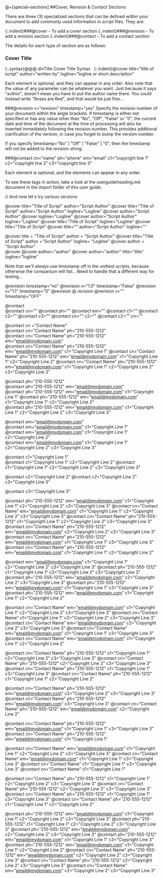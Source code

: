 @+[special+sections]
##Cover, Revision & Contact Sections

There are three (3) specialized sections that can be defined within your document to add commonly used information in script files. They are:

{:.indent}###@cover - To add a cover section
{:.indent}###@revision - To add a revision section
{:.indent}###@contact - To add a contact section

The details for each type of section are as follows:

### Cover Title

{:.syntax}@@@ divTitle Cover Title Syntax
    &nbsp;
    {:.indent}@cover title="title of script" author="written by" logline="logline or short description"

Each element is optional, and they can appear in any order. Also note that the value of any parameter can be whatever you want. Just because it says "author", doesn't mean you have to put the author name there. You could instead write "Roses are Red", and that would be just fine...

###@revision v="revision" timestamp="yes"
Specify the revision number of your document within the angle brackets. If timestamp is either not specified or has any value other than "No", "Off", "False" or "0", the current date and time of the document at the time of processing will also be inserted immediately following the revision number. This provides additional clarification of the version, in case you forget to bump the version number.

If you specify timestamp="No" | "Off" | "False" | "0", then the timestamp will not be added to the revision string.

###@contact cn="name" ph="phone" em="email" c1="copyright line 1" c2="copyright line 2" c3="copyright line 3"

Each element is optional, and the elements can appear in any order.

To see these tags in action, take a look at the userguideheading.md document in the import folder of this user guide.

// And now let's try various versions

@cover title="Title of Script" author="Script Author"
@cover title="Title of Script" author="Script Author" logline="Logline"
@cover author="Script Author"
@cover logline="Logline"
@cover author="Script Author" logline="Logline"
@cover title="Title of Script" logline="Logline"
@cover title="Title of Script"
@cover title="" author="Script Author" logline=""

@cover title =     "Title of Script" author   =   "Script Author"
@cover   title="Title of Script" author  ="Script Author" logline=  "Logline"
@cover      author    =    "Script Author"    
@cover
@cover author="author"
@cover author="author" title="title" logline="logline"

Note that we'll always use timestamp off in the unittest scripts, because otherwise the comparison will fail... Need to handle that a different way for testing...

@revision timestamp="no"
@revision v="1.0" timestamp="False"
@revision v="1.1" timestamp="0"
 @revision
 @ revision
@revision v="" timestamp="OFF"


@contact  
@contact cn=""
@contact ph=""
@contact em=""
@contact c1=""
@contact c2=""
@contact c3="" 
@contact cn=""  c2=""
@contact c2=""  cn=""

@contact cn ="Contact Name"      
@contact cn="Contact Name" ph="210-555-1212"     
@contact cn="Contact Name" ph="210-555-1212" em="email@mydomain.com"    
@contact cn="Contact Name" ph="210-555-1212" em="email@mydomain.com" c1="Copyright  Line 1" 
@contact cn="Contact Name" ph="210-555-1212" em="email@mydomain.com" c1="Copyright  Line 1"  c2="Copyright Line 2"
@contact cn="Contact Name" ph="210-555-1212" em="email@mydomain.com" c1="Copyright  Line 1"  c2="Copyright Line 2" c3="Copyright Line 3"

@contact  ph="210-555-1212"     
@contact  ph="210-555-1212" em="email@mydomain.com"    
@contact  ph="210-555-1212" em="email@mydomain.com" c1="Copyright  Line 1" 
@contact  ph="210-555-1212" em="email@mydomain.com" c1="Copyright  Line 1"  c2="Copyright Line 2"   
@contact  ph="210-555-1212" em="email@mydomain.com" c1="Copyright  Line 1"  c2="Copyright Line 2" c3="Copyright Line 3" 

@contact   em="email@mydomain.com"    
@contact   em="email@mydomain.com" c1="Copyright  Line 1"     
@contact   em="email@mydomain.com" c1="Copyright  Line 1"  c2="Copyright Line 2"   
@contact   em="email@mydomain.com" c1="Copyright  Line 1"  c2="Copyright Line 2" c3="Copyright Line 3" 

@contact    c1="Copyright  Line 1"  
@contact    c1="Copyright  Line 1"  c2="Copyright Line 2" 
@contact    c1="Copyright  Line 1"  c2="Copyright Line 2" c3="Copyright Line 3" 

@contact     c2="Copyright Line 2"
@contact     c2="Copyright Line 2" c3="Copyright Line 3" 

@contact      c3="Copyright Line 3" 

@contact  ph="210-555-1212" em="email@mydomain.com" c1="Copyright  Line 1"  c2="Copyright Line 2" c3="Copyright Line 3" 
@contact cn="Contact Name"  em="email@mydomain.com" c1="Copyright  Line 1"  c2="Copyright Line 2" c3="Copyright Line 3" 
@contact cn="Contact Name" ph="210-555-1212"  c1="Copyright  Line 1"  c2="Copyright Line 2" c3="Copyright Line 3" 
@contact cn="Contact Name" ph="210-555-1212" em="email@mydomain.com"  c2="Copyright Line 2" c3="Copyright Line 3" 
@contact cn="Contact Name" ph="210-555-1212" em="email@mydomain.com" c1="Copyright  Line 1"  c3="Copyright Line 3" 
@contact cn="Contact Name" ph="210-555-1212" em="email@mydomain.com" c1="Copyright  Line 1"  c2="Copyright Line 2"

@contact   em="email@mydomain.com" c1="Copyright  Line 1"  c2="Copyright Line 2" c3="Copyright Line 3" 
@contact  ph="210-555-1212"  c1="Copyright  Line 1"  c2="Copyright Line 2" c3="Copyright Line 3" 
@contact  ph="210-555-1212" em="email@mydomain.com"  c2="Copyright Line 2" c3="Copyright Line 3" 
@contact  ph="210-555-1212" em="email@mydomain.com" c1="Copyright  Line 1"  c3="Copyright Line 3" 
@contact  ph="210-555-1212" em="email@mydomain.com" c1="Copyright  Line 1"  c2="Copyright Line 2"


@contact cn="Contact Name"  em="email@mydomain.com" c1="Copyright  Line 1"  c2="Copyright Line 2" c3="Copyright Line 3" 
@contact cn="Contact Name"   c1="Copyright  Line 1"  c2="Copyright Line 2" c3="Copyright Line 3" 
@contact cn="Contact Name"  em="email@mydomain.com"  c2="Copyright Line 2" c3="Copyright Line 3" 
@contact cn="Contact Name"  em="email@mydomain.com" c1="Copyright  Line 1"  c3="Copyright Line 3" 
@contact cn="Contact Name"  em="email@mydomain.com" c1="Copyright  Line 1"  c2="Copyright Line 2"

@contact cn="Contact Name" ph="210-555-1212"  c1="Copyright  Line 1"  c2="Copyright Line 2" c3="Copyright Line 3" 
@contact cn="Contact Name" ph="210-555-1212"   c2="Copyright Line 2" c3="Copyright Line 3" 
@contact cn="Contact Name" ph="210-555-1212"  c1="Copyright  Line 1"  c3="Copyright Line 3" 
@contact cn="Contact Name" ph="210-555-1212"  c1="Copyright  Line 1"  c2="Copyright Line 2"

@contact cn="Contact Name" ph="210-555-1212" em="email@mydomain.com"  c2="Copyright Line 2" c3="Copyright Line 3" 
@contact cn="Contact Name" ph="210-555-1212" em="email@mydomain.com"   c3="Copyright Line 3" 
@contact cn="Contact Name" ph="210-555-1212" em="email@mydomain.com"  c2="Copyright Line 2"

@contact cn="Contact Name" ph="210-555-1212" em="email@mydomain.com" c1="Copyright  Line 1"  c3="Copyright Line 3" 
@contact cn="Contact Name" ph="210-555-1212" em="email@mydomain.com" c1="Copyright  Line 1" 

@contact cn="Contact Name"  em="email@mydomain.com" c1="Copyright  Line 1"  c2="Copyright Line 2" c3="Copyright Line 3" 
@contact cn="Contact Name"  em="email@mydomain.com" c1="Copyright  Line 1"  c3="Copyright Line 3" 
@contact cn="Contact Name"   c1="Copyright  Line 1"  c3="Copyright Line 3" 
@contact cn="Contact Name"   c1="Copyright  Line 1"  

@contact cn="Contact Name" ph="210-555-1212"  c1="Copyright  Line 1"  c2="Copyright Line 2" c3="Copyright Line 3" 
@contact cn="Contact Name" ph="210-555-1212"   c2="Copyright Line 2" c3="Copyright Line 3" 
@contact cn="Contact Name" ph="210-555-1212"  c1="Copyright  Line 1"  c3="Copyright Line 3" 
@contact cn="Contact Name" ph="210-555-1212"  c1="Copyright  Line 1"  c2="Copyright Line 2"


@contact  ph="210-555-1212" em="email@mydomain.com" c1="Copyright  Line 1"  c2="Copyright Line 2" c3="Copyright Line 3" 
@contact  ph="210-555-1212"  c1="Copyright  Line 1"  c2="Copyright Line 2" c3="Copyright Line 3" 
@contact  ph="210-555-1212" em="email@mydomain.com"  c2="Copyright Line 2" c3="Copyright Line 3" 
@contact  ph="210-555-1212" em="email@mydomain.com" c1="Copyright  Line 1"  c3="Copyright Line 3" 
@contact  ph="210-555-1212" em="email@mydomain.com" c1="Copyright  Line 1"  c2="Copyright Line 2"
@contact cn="Contact Name" ph="210-555-1212" em="email@mydomain.com"  c2="Copyright Line 2" c3="Copyright Line 3" 
@contact cn="Contact Name" ph="210-555-1212"   c2="Copyright Line 2" c3="Copyright Line 3" 
@contact cn="Contact Name"  em="email@mydomain.com"  c2="Copyright Line 2" c3="Copyright Line 3" 
